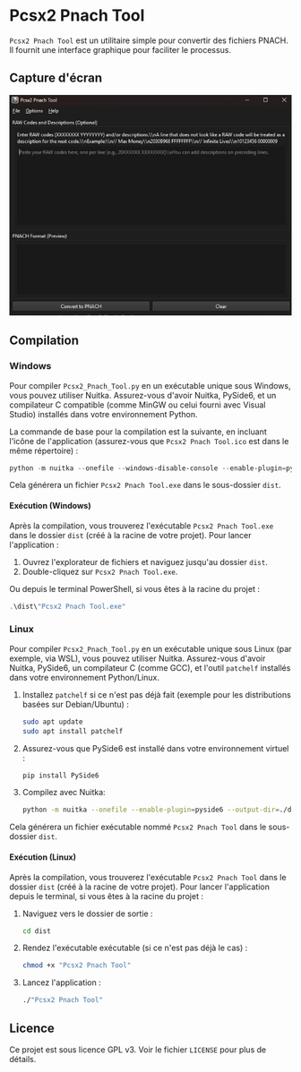 # Pcsx2 Pnach Tool

`Pcsx2 Pnach Tool` est un utilitaire simple pour convertir des fichiers PNACH. Il fournit une interface graphique pour faciliter le processus.

## Capture d'écran

![Capture d'écran de Pcsx2 Pnach Tool](https://raw.githubusercontent.com/paynssj4/pyconvert-pnach/main/Pcsx2%20Pnach%20Tool.jpg)

## Compilation

### Windows

Pour compiler `Pcsx2_Pnach_Tool.py` en un exécutable unique sous Windows, vous pouvez utiliser Nuitka. Assurez-vous d'avoir Nuitka, PySide6, et un compilateur C compatible (comme MinGW ou celui fourni avec Visual Studio) installés dans votre environnement Python.

La commande de base pour la compilation est la suivante, en incluant l'icône de l'application (assurez-vous que `Pcsx2 Pnach Tool.ico` est dans le même répertoire) :

```powershell
python -m nuitka --onefile --windows-disable-console --enable-plugin=pyside6 --windows-icon-from-ico="Pcsx2 Pnach Tool.ico" --output-dir=.\dist --output-filename="Pcsx2 Pnach Tool" Pcsx2_Pnach_Tool.py
```

Cela générera un fichier `Pcsx2 Pnach Tool.exe` dans le sous-dossier `dist`.

#### Exécution (Windows)

Après la compilation, vous trouverez l'exécutable `Pcsx2 Pnach Tool.exe` dans le dossier `dist` (créé à la racine de votre projet).
Pour lancer l'application :
1. Ouvrez l'explorateur de fichiers et naviguez jusqu'au dossier `dist`.
2. Double-cliquez sur `Pcsx2 Pnach Tool.exe`.

Ou depuis le terminal PowerShell, si vous êtes à la racine du projet :
```powershell
.\dist\"Pcsx2 Pnach Tool.exe"
```

### Linux

Pour compiler `Pcsx2_Pnach_Tool.py` en un exécutable unique sous Linux (par exemple, via WSL), vous pouvez utiliser Nuitka. Assurez-vous d'avoir Nuitka, PySide6, un compilateur C (comme GCC), et l'outil `patchelf` installés dans votre environnement Python/Linux.

1.  Installez `patchelf` si ce n'est pas déjà fait (exemple pour les distributions basées sur Debian/Ubuntu) :
    ```bash
    sudo apt update
    sudo apt install patchelf
    ```
2.  Assurez-vous que PySide6 est installé dans votre environnement virtuel :
    ```bash
    pip install PySide6
    ```
3.  Compilez avec Nuitka:
       
    ```bash
    python -m nuitka --onefile --enable-plugin=pyside6 --output-dir=./dist --output-filename="Pcsx2 Pnach Tool" Pcsx2_Pnach_Tool.py
    ```

Cela générera un fichier exécutable nommé `Pcsx2 Pnach Tool` dans le sous-dossier `dist`.

#### Exécution (Linux)

Après la compilation, vous trouverez l'exécutable `Pcsx2 Pnach Tool` dans le dossier `dist` (créé à la racine de votre projet).
Pour lancer l'application depuis le terminal, si vous êtes à la racine du projet :
1. Naviguez vers le dossier de sortie :
   ```bash
   cd dist
   ```
2. Rendez l'exécutable exécutable (si ce n'est pas déjà le cas) :
   ```bash
   chmod +x "Pcsx2 Pnach Tool"
   ```
3. Lancez l'application :
   ```bash
   ./"Pcsx2 Pnach Tool"
   ```

## Licence

Ce projet est sous licence GPL v3. Voir le fichier `LICENSE` pour plus de détails.
